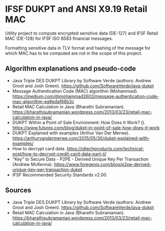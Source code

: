# IFSF DUKPT and ANSI X9.19 Retail MAC

Utility project to compute encrypted sensitive data (DE-127) and IFSF Retail MAC (DE-128) for IFSF ISO 8583 financial messages.

Formatting sensitive data in TLV format and hashing of the message for which MAC has to be computed are not in 
the scope of this project.
  
## Algorithm explanations and pseudo-code

- Java Triple DES DUKPT Library by Software Verde (authors: Andrew Groot and Josh Green).
  https://github.com/SoftwareVerde/java-dukpt
- Message Authentication Code (MAC) algorithm (Mohammad).
  https://medium.com/@mohammad2603/message-authentication-code-mac-algorithm-ea9edaf66b3c
- Retail MAC Calculation in Java (Bharathi Subramanian).
  https://bharathisubramanian.wordpress.com/2013/03/23/retail-mac-calculation-in-java/
- DUKPT Within a Point of Sale Environment: How Does It Work? ().
  https://www.futurex.com/blog/dukpt-in-point-of-sale-how-does-it-work
- DUKPT Explained with examples (Arthur Van Der Merwe).
  https://arthurvandermerwe.com/2015/05/30/dukpt-explained-with-examples/
- How to decrypt card data.
  https://idtechproducts.com/technical-post/how-to-decrypt-credit-card-data-part-ii/
- "Key" to Secure Data - P2PE - Derived Unique Key Per Transaction (Andrew McKenna).
  https://www.foregenix.com/blog/p2pe-derived-unique-key-per-transaction-dukpt
- IFSF Recommended Security Standards v2.00.

## Sources

- Java Triple DES DUKPT Library by Software Verde (authors: Andrew Groot and Josh Green).
  https://github.com/SoftwareVerde/java-dukpt
- Retail MAC Calculation in Java (Bharathi Subramanian).
  https://bharathisubramanian.wordpress.com/2013/03/23/retail-mac-calculation-in-java/
